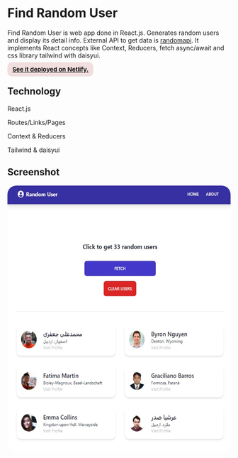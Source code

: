 # Find Random User

<p>Find Random User is web app done in React.js. Generates random users and display its detail info. External API to get data is <a href="https://randomuser.me/" target="_blank" rel="noopener noreferrer">randomapi</a>. It implements React concepts like Context, Reducers, fetch async/await and css library tailwind with daisyui.</p>

<div><a href="https://quiet-tanuki-3399a0.netlify.app/" target="_blank" rel="noopener noreferrer"
    style="padding:0.5rem 0.7rem;
    color: black;
    background: #F1DEDE;
    border-radius:10px;
    font-size:0.85rem;
    font-weight:600;
    display:inline;">See it deployed on Netlify.</a> 
</div>

## Technology

<p>React.js</p>
<p>Routes/Links/Pages</p>
<p>Context & Reducers</p>
<p>Tailwind & daisyui</p>

## Screenshot

<img src="/screenshot.jpg" height="600" style="border-radius:20px;margin-bottom:2rem;" />
